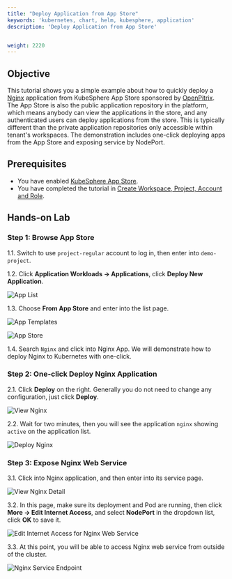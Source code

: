```yaml
---
title: "Deploy Application from App Store"
keywords: 'kubernetes, chart, helm, kubesphere, application'
description: 'Deploy Application from App Store'


weight: 2220
---
```


## Objective

This tutorial shows you a simple example about how to quickly deploy a [Nginx](https://nginx.org/) application from KubeSphere App Store sponsored by [OpenPitrix](https://github.com/openpitrix/openpitirx). The App Store is also the public application repository in the platform, which means anybody can view the applications in the store, and any authenticated users can deploy applications from the store. This is typically different than the private application repositories only accessible within tenant's workspaces. The demonstration includes one-click deploying apps from the App Store and exposing service by NodePort.

## Prerequisites

- You have enabled [KubeSphere App Store](../../pluggable-components/app-store).
- You have completed the tutorial in [Create Workspace, Project, Account and Role](../../quick-start/create-workspace-and-project/).

## Hands-on Lab

### Step 1: Browse App Store

1.1. Switch to use `project-regular` account to log in, then enter into `demo-project`.

1.2. Click **Application Workloads → Applications**, click **Deploy New Application**.

![App List](/images/application-templates/20200106161804.png)

1.3. Choose **From App Store** and enter into the list page.

![App Templates](/images/application-templates/20201028180736.png)

![App Store](/images/application-templates/20201028180853.png)

1.4. Search `Nginx` and click into Nginx App. We will demonstrate how to deploy Nginx to Kubernetes with one-click.

### Step 2: One-click Deploy Nginx Application

2.1. Click **Deploy** on the right. Generally you do not need to change any configuration, just click **Deploy**.

![View Nginx](/images/application-templates/20201028181426.png)

2.2. Wait for two minutes, then you will see the application `nginx` showing `active` on the application list.

![Deploy Nginx](/images/application-templates/20201028181614.png)

### Step 3: Expose Nginx Web Service

3.1. Click into Nginx application, and then enter into its service page.

![View Nginx Detail](/images/application-templates/20201028181834.png)

3.2. In this page, make sure its deployment and Pod are running, then click **More → Edit Internet Access**, and select **NodePort** in the dropdown list, click **OK** to save it.

![Edit Internet Access for Nginx Web Service](/images/application-templates/20201028181957.png)

3.3. At this point, you will be able to access Nginx web service from outside of the cluster.

![Nginx Service Endpoint](/images/application-templates/20201028182251.png)



